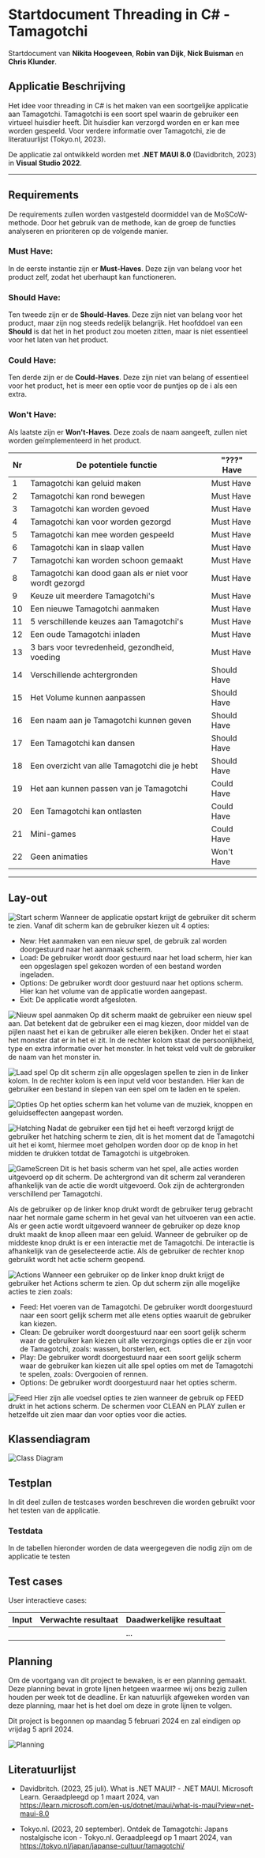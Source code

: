 # Startdocument Threading in C# - Tamagotchi

Startdocument van **Nikita Hoogeveen**, **Robin van Dijk**, **Nick Buisman** en **Chris Klunder**.

## Applicatie Beschrijving

Het idee voor threading in C# is het maken van een soortgelijke applicatie aan Tamagotchi. Tamagotchi is een soort spel waarin de gebruiker een virtueel huisdier heeft. Dit huisdier kan verzorgd worden en er kan mee worden gespeeld. Voor verdere informatie over Tamagotchi, zie de literatuurlijst (Tokyo.nl, 2023).

De applicatie zal ontwikkeld worden met **.NET MAUI 8.0** (Davidbritch, 2023) in **Visual Studio 2022**.

---

## Requirements

De requirements zullen worden vastgesteld doormiddel van de MoSCoW-methode. Door het gebruik van de methode, kan de groep de functies analyseren en prioriteren op de volgende manier.

### Must Have:

In de eerste instantie zijn er **Must-Haves**. Deze zijn van belang voor het product zelf, zodat het uberhaupt kan functioneren.

### Should Have:

Ten tweede zijn er de **Should-Haves**. Deze zijn niet van belang voor het product, maar zijn nog steeds redelijk belangrijk.
Het hoofddoel van een **Should** is dat het in het product zou moeten zitten, maar is niet essentieel voor het laten van het product.

### Could Have:

Ten derde zijn er de **Could-Haves**. Deze zijn niet van belang of essentieel voor het product, het is meer een optie voor de puntjes op de i als een extra.

### Won't Have:

Als laatste zijn er **Won't-Haves**. Deze zoals de naam aangeeft, zullen niet worden geïmplementeerd in het product.

| Nr  | De potentiele functie                                   | "???" Have  |
| --- | ------------------------------------------------------- | ----------- |
| 1   | Tamagotchi kan geluid maken                             | Must Have   |
| 2   | Tamagotchi kan rond bewegen                             | Must Have   |
| 3   | Tamagotchi kan worden gevoed                            | Must Have   |
| 4   | Tamagotchi kan voor worden gezorgd                      | Must Have   |
| 5   | Tamagotchi kan mee worden gespeeld                      | Must Have   |
| 6   | Tamagotchi kan in slaap vallen                          | Must Have   |
| 7   | Tamagotchi kan worden schoon gemaakt                    | Must Have   |
| 8   | Tamagotchi kan dood gaan als er niet voor wordt gezorgd | Must Have   |
| 9   | Keuze uit meerdere Tamagotchi's                         | Must Have   |
| 10  | Een nieuwe Tamagotchi aanmaken                          | Must Have   |
| 11  | 5 verschillende keuzes aan Tamagotchi's                 | Must Have   |
| 12  | Een oude Tamagotchi inladen                             | Must Have   |
| 13  | 3 bars voor tevredenheid, gezondheid, voeding           | Must Have   |
| 14  | Verschillende achtergronden                             | Should Have |
| 15  | Het Volume kunnen aanpassen                             | Should Have |
| 16  | Een naam aan je Tamagotchi kunnen geven                 | Should Have |
| 17  | Een Tamagotchi kan dansen                               | Should Have |
| 18  | Een overzicht van alle Tamagotchi die je hebt           | Should Have |
| 19  | Het aan kunnen passen van je Tamagotchi                 | Could Have  |
| 20  | Een Tamagotchi kan ontlasten                            | Could Have  |
| 21  | Mini-games                                              | Could Have  |
| 22  | Geen animaties                                          | Won't Have  |

---

## Lay-out

![Start scherm](img/Wireframes/StartScreen.png "Start scherm")
Wanneer de applicatie opstart krijgt de gebruiker dit scherm te zien. Vanaf dit scherm kan de gebruiker kiezen uit 4 opties:

- New: Het aanmaken van een nieuw spel, de gebruik zal worden doorgestuurd naar het aanmaak scherm.
- Load: De gebruiker wordt door gestuurd naar het load scherm, hier kan een opgeslagen spel gekozen worden of een bestand worden ingeladen.
- Options: De gebruiker wordt door gestuurd naar het options scherm. Hier kan het volume van de applicatie worden aangepast.
- Exit: De applicatie wordt afgesloten.

![Nieuw spel aanmaken](img/Wireframes/NewScreen.png "Nieuw spel scherm")
Op dit scherm maakt de gebruiker een nieuw spel aan. Dat betekent dat de gebruiker een ei mag kiezen, door middel van de pijlen naast het ei kan de gebruiker alle eieren bekijken. Onder het ei staat het monster dat er in het ei zit. In de rechter kolom staat de persoonlijkheid, type en extra informatie over het monster. 
In het tekst veld vult de gebruiker de naam van het monster in.

![Laad spel](img/Wireframes/LoadScreen.png "Laad opgeslagen spel")
Op dit scherm zijn alle opgeslagen spellen te zien in de linker kolom. In de rechter kolom is een input veld voor bestanden. Hier kan de gebruiker een bestand in slepen van een spel om te laden en te spelen.

![Opties](img/Wireframes/Options.png "Opties")
Op het opties scherm kan het volume van de muziek, knoppen en geluidseffecten aangepast worden.

![Hatching](img/Wireframes/IntroScreen.png "Hatching")
Nadat de gebruiker een tijd het ei heeft verzorgd krijgt de gebruiker het hatching scherm te zien, dit is het moment dat de Tamagotchi uit het ei komt, hiermee moet geholpen worden door op de knop in het midden te drukken totdat de Tamagotchi is uitgebroken.

![GameScreen](img/Wireframes/GameScreen.png "Game screen")
Dit is het basis scherm van het spel, alle acties worden uitgevoerd op dit scherm.
De achtergrond van dit scherm zal veranderen afhankelijk van de actie die wordt uitgevoerd. Ook zijn de achtergronden verschillend per Tamagotchi.

Als de gebruiker op de linker knop drukt wordt de gebruiker terug gebracht naar het normale game scherm in het geval van het uitvoeren van een actie. Als er geen actie wordt uitgevoerd wanneer de gebruiker op deze knop drukt maakt de knop alleen maar een geluid.
Wanneer de gebruiker op de middeste knop drukt is er een interactie met de Tamagotchi. De interactie is afhankelijk van de geselecteerde actie.
Als de gebruiker de rechter knop gebruikt wordt het actie scherm geopend.

![Actions](img/Wireframes/Actions.png "Actions")
Wanneer een gebruiker op de linker knop drukt krijgt de gebruiker het Actions scherm te zien. Op dut scherm zijn alle mogelijke acties te zien zoals:
- Feed: Het voeren van de Tamagotchi. De gebruiker wordt doorgestuurd naar een soort gelijk scherm met alle etens opties waaruit de gebruiker kan kiezen.
- Clean: De gebruiker wordt doorgestuurd naar een soort gelijk scherm waar de gebruiker kan kiezen uit alle verzorgings opties die er zijn voor de Tamagotchi, zoals: wassen, borsterlen, ect.
- Play: De gebruiker wordt doorgestuurd naar een soort gelijk scherm waar de gebruiker kan kiezen uit alle spel opties om met de Tamagotchi te spelen, zoals: Overgooien of rennen.
- Options: De gebruiker wordt doorgestuurd naar het opties scherm.

![Feed](img/Wireframes/Feed.png "Feed options")
Hier zijn alle voedsel opties te zien wanneer de gebruik op FEED drukt in het actions scherm. De schermen voor CLEAN en PLAY zullen er hetzelfde uit zien maar dan voor opties voor die acties.


## Klassendiagram

![Class Diagram](img/classdiagram.png "First Version of the class diagram")

## Testplan

In dit deel zullen de testcases worden beschreven die worden gebruikt voor het testen van de applicatie.

### Testdata

In de tabellen hieronder worden de data weergegeven die nodig zijn om de applicatie te testen

## Test cases

User interactieve cases:

| Input | Verwachte resultaat | Daadwerkelijke resultaat |
| ----- | ------------------- | ------------------------ |
|       |                     | ...                      |

## Planning 

Om de voortgang van dit project te bewaken, is er een planning gemaakt. Deze planning bevat in grote lijnen hetgeen waarmee wij ons bezig zullen houden per week tot de deadline. Er kan natuurlijk afgeweken worden van deze planning, maar het is het doel om deze in grote lijnen te volgen.

Dit project is begonnen op maandag 5 februari 2024 en zal eindigen op vrijdag 5 april 2024.

![Planning](img/Planning.png "Project planning")

## Literatuurlijst

-   Davidbritch. (2023, 25 juli). What is .NET MAUI? - .NET MAUI. Microsoft Learn. Geraadpleegd op 1 maart 2024, van https://learn.microsoft.com/en-us/dotnet/maui/what-is-maui?view=net-maui-8.0

-   Tokyo.nl. (2023, 20 september). Ontdek de Tamagotchi: Japans nostalgische icon - Tokyo.nl. Geraadpleegd op 1 maart 2024, van https://tokyo.nl/japan/japanse-cultuur/tamagotchi/
